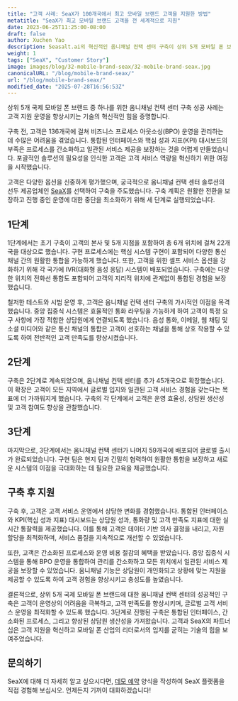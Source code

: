 ```yaml
---
title: "고객 사례: SeaX가 100개국에서 최고 모바일 브랜드 고객을 지원한 방법"
metatitle: "SeaX가 최고 모바일 브랜드 고객을 전 세계적으로 지원"
date: 2023-06-25T11:25:00-08:00
draft: false
author: Xuchen Yao
description: Seasalt.ai의 혁신적인 옴니채널 컨택 센터 구축이 상위 5개 모바일 폰 브랜드가 100개국에서 고객 지원 운영을 혼란에서 고객 만족으로 혁신하는 데 어떻게 도움이 되었는지 알아보세요!
weight: 1
tags: ["SeaX", "Customer Story"]
image: images/blog/32-mobile-brand-seax/32-mobile-brand-seax.jpg
canonicalURL: "/blog/mobile-brand-seax/"
url: "/blog/mobile-brand-seax/"
modified_date: "2025-07-28T16:56:53Z"
---
```


상위 5개 국제 모바일 폰 브랜드 중 하나를 위한 옴니채널 컨택 센터 구축 성공 사례는 고객 지원 운영을 향상시키는 기술의 혁신적인 힘을 증명합니다.

구축 전, 고객은 136개국에 걸쳐 비즈니스 프로세스 아웃소싱(BPO) 운영을 관리하는 데 수많은 어려움을 겪었습니다. 통합된 인터페이스와 핵심 성과 지표(KPI) 대시보드의 부족은 프로세스를 간소화하고 일관된 서비스 제공을 보장하는 것을 어렵게 만들었습니다. 포괄적인 솔루션의 필요성을 인식한 고객은 고객 서비스 역량을 혁신하기 위한 여정을 시작했습니다.

고객은 다양한 옵션을 신중하게 평가했으며, 궁극적으로 옴니채널 컨택 센터 솔루션의 선두 제공업체인 [SeaX](https://seax.seasalt.ai/?utm_source=blog/)를 선택하여 구축을 주도했습니다. 구축 계획은 원활한 전환을 보장하고 진행 중인 운영에 대한 중단을 최소화하기 위해 세 단계로 실행되었습니다.


## 1단계
1단계에서는 초기 구축이 고객의 본사 및 5개 지점을 포함하여 총 6개 위치에 걸쳐 22개국을 대상으로 했습니다. 구현 프로세스에는 핵심 시스템 구현이 포함되어 다양한 통신 채널 간의 원활한 통합을 가능하게 했습니다. 또한, 고객을 위한 셀프 서비스 옵션을 강화하기 위해 각 국가에 IVR(대화형 음성 응답) 시스템이 배포되었습니다. 구축에는 다양한 위치의 전화선 통합도 포함되어 고객의 지리적 위치에 관계없이 통합된 경험을 보장했습니다.

철저한 테스트와 시범 운영 후, 고객은 옴니채널 컨택 센터 구축의 가시적인 이점을 목격했습니다. 중앙 집중식 시스템은 효율적인 통화 라우팅을 가능하게 하여 고객이 특정 요구 사항에 가장 적합한 상담원에게 연결되도록 했습니다. 음성 통화, 이메일, 웹 채팅 및 소셜 미디어와 같은 통신 채널의 통합은 고객이 선호하는 채널을 통해 상호 작용할 수 있도록 하여 전반적인 고객 만족도를 향상시켰습니다.

## 2단계
구축은 2단계로 계속되었으며, 옴니채널 컨택 센터를 추가 45개국으로 확장했습니다. 이 확장은 고객이 모든 지역에서 글로벌 입지와 일관된 고객 서비스 경험을 갖는다는 목표에 더 가까워지게 했습니다. 구축의 각 단계에서 고객은 운영 효율성, 상담원 생산성 및 고객 참여도 향상을 관찰했습니다.

## 3단계
마지막으로, 3단계에서는 옴니채널 컨택 센터가 나머지 59개국에 배포되어 글로벌 출시가 완료되었습니다. 구현 팀은 현지 팀과 긴밀히 협력하여 원활한 통합을 보장하고 새로운 시스템의 이점을 극대화하는 데 필요한 교육을 제공했습니다.

## 구축 후 지원
구축 후, 고객은 고객 서비스 운영에서 상당한 변화를 경험했습니다. 통합된 인터페이스와 KPI(핵심 성과 지표) 대시보드는 상담원 성과, 통화량 및 고객 만족도 지표에 대한 실시간 통찰력을 제공했습니다. 이를 통해 고객은 데이터 기반 의사 결정을 내리고, 자원 할당을 최적화하며, 서비스 품질을 지속적으로 개선할 수 있었습니다.

또한, 고객은 간소화된 프로세스와 운영 비용 절감의 혜택을 받았습니다. 중앙 집중식 시스템을 통해 BPO 운영을 통합하여 관리를 간소화하고 모든 위치에서 일관된 서비스 제공을 보장할 수 있었습니다. 옴니채널 기능은 상담원이 개인화되고 상황에 맞는 지원을 제공할 수 있도록 하여 고객 경험을 향상시키고 충성도를 높였습니다.

결론적으로, 상위 5개 국제 모바일 폰 브랜드에 대한 옴니채널 컨택 센터의 성공적인 구축은 고객이 운영상의 어려움을 극복하고, 고객 만족도를 향상시키며, 글로벌 고객 서비스 운영을 최적화할 수 있도록 했습니다. 3단계로 진행된 구축은 통합된 인터페이스, 간소화된 프로세스, 그리고 향상된 상담원 생산성을 가져왔습니다. 고객과 SeaX의 파트너십은 고객 지원을 혁신하고 모바일 폰 산업의 리더로서의 입지를 굳히는 기술의 힘을 보여주었습니다.

## 문의하기

SeaX에 대해 더 자세히 알고 싶으시다면, [데모 예약](https://meetings.hubspot.com/seasalt-ai/seasalt-meeting) 양식을 작성하여 SeaX 플랫폼을 직접 경험해 보십시오. 언제든지 기꺼이 대화하겠습니다!
